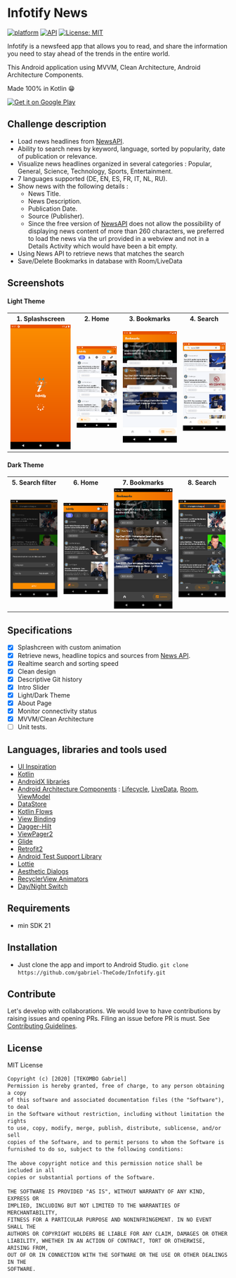 # Infotify News

[![platform](https://img.shields.io/badge/platform-Android-yellow.svg)](https://www.android.com)
[![API](https://img.shields.io/badge/API-21%2B-brightgreen.svg?style=plastic)](https://android-arsenal.com/api?level=21)
[![License: MIT](https://img.shields.io/badge/License-MIT-red.svg)](https://opensource.org/licenses/MIT)

Infotify is a newsfeed app that allows you to read, and share the information you need to stay ahead of the trends in the entire world.

This Android application using MVVM, Clean Architecture, Android Architecture Components.

Made 100% in Kotlin 😁

 <a href="https://play.google.com/store/apps/details?id=com.thecode.infotify">
    <img alt="Get it on Google Play"
        height="80"
        src="https://play.google.com/intl/en_us/badges/images/generic/en_badge_web_generic.png" />
</a>

<a name="description"></a>

## Challenge description

- Load news headlines from [NewsAPI](https://newsapi.org/).
- Ability to search news by keyword, language, sorted by popularity, date of publication or relevance.
- Visualize news headlines organized in several categories : Popular, General, Science, Technology, Sports, Entertainment.
- 7 languages supported (DE, EN, ES, FR, IT, NL, RU).
- Show news with the following details :
  - News Title.
  - News Description.
  - Publication Date.
  - Source (Publisher).
  - Since the free version of [NewsAPI](https://newsapi.org/) does not allow the possibility of displaying news content of more than 260 characters, we preferred to load the news via the url provided in a webview and not in a Details Activity which would have been a bit empty.
- Using News API to retrieve news that matches the search
- Save/Delete Bookmarks in database with Room/LiveData

<a name="screenshots"></a>

## Screenshots

#### Light Theme

<table style="width:100%">
  <tr>
    <th>1. Splashscreen</th>
    <th>2. Home</th>
    <th>3. Bookmarks</th>
    <th>4. Search</th>
  </tr>
  <tr>
    <td><img src="https://github.com/gabriel-TheCode/AndroidLibrariesAssets/raw/master/Infotify/4.png"/></td>
    <td><img src="https://github.com/gabriel-TheCode/AndroidLibrariesAssets/raw/master/Infotify/1.png"/></td>
    <td><img src="https://github.com/gabriel-TheCode/AndroidLibrariesAssets/raw/master/Infotify/2.png"/></td>
    <td><img src="https://github.com/gabriel-TheCode/AndroidLibrariesAssets/raw/master/Infotify/3.png"/></td>
  </tr>
   </table>

#### Dark Theme

  <table>
    <tr>
    <th>5. Search filter</th>
    <th>6. Home</th>
    <th>7. Bookmarks</th>
    <th>8. Search</th>
  </tr>
  <tr>
     <td><img src="https://github.com/gabriel-TheCode/AndroidLibrariesAssets/raw/master/Infotify/9.png"/></td>
      <td><img src="https://github.com/gabriel-TheCode/AndroidLibrariesAssets/raw/master/Infotify/6.png"/></td>
       <td><img src="https://github.com/gabriel-TheCode/AndroidLibrariesAssets/raw/master/Infotify/8.png"/></td>
       <td><img src="https://github.com/gabriel-TheCode/AndroidLibrariesAssets/raw/master/Infotify/7.png"/></td>
  </tr>
  </table>

<a name="specifications"></a>

## Specifications

- [x] Splashcreen with custom animation
- [x] Retrieve news, headline topics and sources from [News API](https://newsapi.org/).
- [x] Realtime search and sorting speed
- [x] Clean design
- [x] Descriptive Git history
- [x] Intro Slider
- [x] Light/Dark Theme
- [x] About Page
- [x] Monitor connectivity status
- [x] MVVM/Clean Architecture
- [ ] Unit tests.

<a name="tools"></a>

## Languages, libraries and tools used

- [UI Inspiration](https://dribbble.com/shots/5495387-News-App-Dark-and-Light-Theme)
- [Kotlin](https://kotlinlang.org/)
- [AndroidX libraries](https://developer.android.com/jetpack/androidx)
- [Android Architecture Components](https://developer.android.com/topic/libraries/architecture) : [Lifecycle](https://developer.android.com/topic/libraries/architecture/lifecycle), [LiveData](https://developer.android.com/topic/libraries/architecture/livedata), [Room](https://developer.android.com/jetpack/androidx/releases/room), [ViewModel](https://developer.android.com/topic/libraries/architecture/viewmodel)
- [DataStore](https://developer.android.com/topic/libraries/architecture/datastore)
- [Kotlin Flows](https://developer.android.com/kotlin/flow)
- [View Binding](https://developer.android.com/topic/libraries/view-binding)
- [Dagger-Hilt](https://developer.android.com/training/dependency-injection/hilt-android)
- [ViewPager2](https://developer.android.com/jetpack/androidx/releases/viewpager2)
- [Glide](https://github.com/bumptech/glide)
- [Retrofit2](https://github.com/square/retrofit)
- [Android Test Support Library](https://developer.android.com/training/testing/index.html)
- [Lottie](https://github.com/airbnb/lottie-android)
- [Aesthetic Dialogs](https://github.com/gabriel-TheCode/AestheticDialogs)
- [RecyclerView Animators](https://github.com/wasabeef/recyclerview-animators)
- [Day/Night Switch](https://github.com/Mahfa/DayNightSwitch)


<a name="requirements"></a>

## Requirements

- min SDK 21

<a name="installation"></a>

## Installation

- Just clone the app and import to Android Studio.
  `git clone https://github.com/gabriel-TheCode/Infotify.git`

<a name="contribute"></a>

## Contribute

Let's develop with collaborations. We would love to have contributions by raising issues and opening PRs. Filing an issue before PR is must.
See [Contributing Guidelines](CONTRIBUTING.md).

<a name="license"></a>

## License

MIT License

```
Copyright (c) [2020] [TEKOMBO Gabriel]
Permission is hereby granted, free of charge, to any person obtaining a copy
of this software and associated documentation files (the "Software"), to deal
in the Software without restriction, including without limitation the rights
to use, copy, modify, merge, publish, distribute, sublicense, and/or sell
copies of the Software, and to permit persons to whom the Software is
furnished to do so, subject to the following conditions:

The above copyright notice and this permission notice shall be included in all
copies or substantial portions of the Software.

THE SOFTWARE IS PROVIDED "AS IS", WITHOUT WARRANTY OF ANY KIND, EXPRESS OR
IMPLIED, INCLUDING BUT NOT LIMITED TO THE WARRANTIES OF MERCHANTABILITY,
FITNESS FOR A PARTICULAR PURPOSE AND NONINFRINGEMENT. IN NO EVENT SHALL THE
AUTHORS OR COPYRIGHT HOLDERS BE LIABLE FOR ANY CLAIM, DAMAGES OR OTHER
LIABILITY, WHETHER IN AN ACTION OF CONTRACT, TORT OR OTHERWISE, ARISING FROM,
OUT OF OR IN CONNECTION WITH THE SOFTWARE OR THE USE OR OTHER DEALINGS IN THE
SOFTWARE.
```

